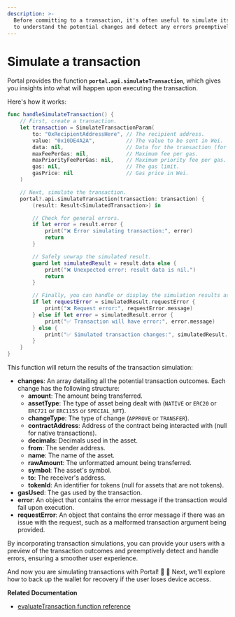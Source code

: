 ```yaml
---
description: >-
  Before committing to a transaction, it's often useful to simulate its outcome
  to understand the potential changes and detect any errors preemptively.
---
```


# Simulate a transaction

Portal provides the function **`portal.api.simulateTransaction`**, which gives you insights into what will happen upon executing the transaction.

Here's how it works:

```swift
func handleSimulateTransaction() {
    // First, create a transaction.
    let transaction = SimulateTransactionParam(
        to: "0xRecipientAddressHere", // The recipient address.
        value: "0x10DE4A2A",          // The value to be sent in Wei.
        data: nil,                    // Data for the transaction (for contract interactions).
        maxFeePerGas: nil,            // Maximum fee per gas.
        maxPriorityFeePerGas: nil,    // Maximum priority fee per gas.
        gas: nil,                     // The gas limit.
        gasPrice: nil                 // Gas price in Wei.
    )

    // Next, simulate the transaction.
    portal?.api.simulateTransaction(transaction: transaction) {
        (result: Result<SimulatedTransaction>) in

        // Check for general errors.
        if let error = result.error {
            print("❌ Error simulating transaction:", error)
            return
        }

        // Safely unwrap the simulated result.
        guard let simulatedResult = result.data else {
            print("❌ Unexpected error: result data is nil.")
            return
        }

        // Finally, you can handle or display the simulation results as needed.
        if let requestError = simulatedResult.requestError {
            print("❌ Request error:", requestError.message)
        } else if let error = simulatedResult.error {
            print("✅ Transaction will have error:", error.message)
        } else {
            print("✅ Simulated transaction changes:", simulatedResult.changes)
        }
    }
}
```

This function will return the results of the transaction simulation:

* **changes**: An array detailing all the potential transaction outcomes. Each change has the following structure:
  * **amount**: The amount being transferred.
  * **assetType**: The type of asset being dealt with (`NATIVE` or `ERC20` or `ERC721` or `ERC1155` or `SPECIAL_NFT`).
  * **changeType**: The type of change (`APPROVE` or `TRANSFER`).
  * **contractAddress**: Address of the contract being interacted with (null for native transactions).
  * **decimals**: Decimals used in the asset.
  * **from**: The sender address.
  * **name**: The name of the asset.
  * **rawAmount**: The unformatted amount being transferred.
  * **symbol**: The asset's symbol.
  * **to**: The receiver's address.
  * **tokenId**: An identifier for tokens (null for assets that are not tokens).
* **gasUsed**: The gas used by the transaction.
* **error**: An object that contains the error message if the transaction would fail upon execution.
* **requestError**: An object that contains the error message if there was an issue with the request, such as a malformed transaction argument being provided.

By incorporating transaction simulations, you can provide your users with a preview of the transaction outcomes and preemptively detect and handle errors, ensuring a smoother user experience.

And now you are simulating transactions with Portal! 🙌 🚀 Next, we'll explore how to back up the wallet for recovery if the user loses device access.



**Related Documentation**

* [evaluateTransaction function reference](https://docs.portalhq.io/reference/ios/evaluatetransaction)
